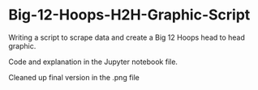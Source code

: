 # Big-12-Hoops-H2H-Graphic-Script
Writing a script to scrape data and create a Big 12 Hoops head to head graphic.

Code and explanation in the Jupyter notebook file.

Cleaned up final version in the .png file
